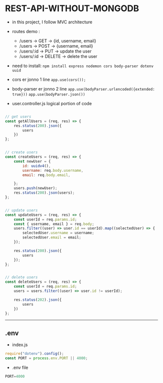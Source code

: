 # REST-API-WITHOUT-MONGODB

- in this project, I follow MVC architecture

- routes demo :
    - /users -> GET -> {id, username, email}
    - /users -> POST -> {username, email}
    - /users/:id -> PUT -> update the user
    - /users/:id -> DELETE -> delete the user


- need to install:
`npm install express nodemon cors body-parser dotenv uuid`


- cors er jonno 1 line
`app.use(cors());`

- body-parser er jonno 2 line
`app.use(bodyParser.urlencoded({extended: true}))`
`app.use(bodyParser.json())`


- user.controller.js logical portion of code
```javascript

// get users 
const getAllUsers = (req, res) => {
    res.status(200).json({
        users
    })
};


// create users 
const createUsers = (req, res) => {
    const newUser = {
        id: uuidv4(),
        username: req.body.username,
        email: req.body.email,

    };
    users.push(newUser);
    res.status(200).json(users);
};


// update users 
const updateUsers = (req, res) => {
    const userId = req.params.id;
    const { username, email } = req.body;
    users.filter((user) => user.id == userId).map((selectedUser) => {
        selectedUser.username = username;
        selectedUser.email = email;
    });

    res.status(200).json({
        users
    });
};


// delete users 
const deleteUsers = (req, res) => {
    const userId = req.params.id;
    users = users.filter((user) => user.id != userId);

    res.status(202).json({
        users
    })
};

```

---


## .env

- index.js
```javascript
require("dotenv").config();
const PORT = process.env.PORT || 4000;
```

- .env file
```javascript
PORT=4000
```